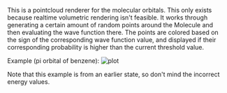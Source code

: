 This is a pointcloud renderer for the molecular orbitals. This only exists because realtime volumetric rendering isn't feasible.
It works through generating a certain amount of random points around the Molecule and then evaluating the wave function there.
The points are colored based on the sign of the corresponding wave function value, and displayed if their corresponding probability is higher than the current threshold value.

Example (pi orbital of benzene):
![plot](https://i.imgur.com/OLop4OA.png)

Note that this example is from an earlier state, so don't mind the incorrect energy values.